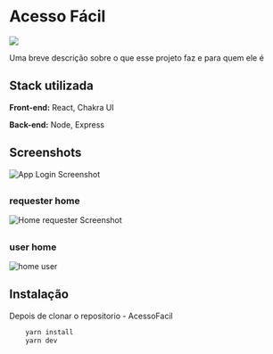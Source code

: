 # Acesso Fácil

![](https://img.shields.io/badge/status-development-orange)

Uma breve descrição sobre o que esse projeto faz e para quem ele é

## Stack utilizada

**Front-end:** React, Chakra UI

**Back-end:** Node, Express


## Screenshots

![App Login Screenshot](https://user-images.githubusercontent.com/99972177/211620020-1434a18c-8a0a-47e0-9abf-b6285dc2d568.png)

##

### requester home

![Home requester Screenshot](https://user-images.githubusercontent.com/99972177/211621915-27e37b34-6048-4762-a064-34f600b57fab.png)

##

### user home

![home user](https://user-images.githubusercontent.com/99972177/211816043-37463b19-88ec-46b2-9dd5-1f16bd35e356.png)


## Instalação

Depois de clonar o repositorio - AcessoFacil

```bash
    yarn install
    yarn dev
```
    
